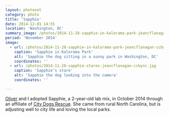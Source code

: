```yaml
---
layout: photoset
category: photo
title: 'Sapphie'
date: 2014-12-01 14:55
location: 'Washington, DC'
summary_image: /photos/2014-11-28-sapphie-in-kalorama-park-jeancflanagan-ccbync.jpg
period: 'November 2014'
image:
  - url: /photos/2014-11-28-sapphie-in-kalorama-park-jeancflanagan-ccbync.jpg
    caption: 'Sapphie in Kalorama Park'
    alt: 'Sapphie the dog sitting in a sunny park in Washington, DC'
    coordinates: ''
  - url: /photos/2014-11-28-sapphie-stares-jeancflanagan-ccbync.jpg
    caption: 'Sapphie’s stare'
    alt: 'Sapphie the dog looking into the camera'
    coordinates: ''

---
```


[Oliver](http://olivermak.es) and I adopted Sapphie, a 2-year-old lab mix, in October 2014 through an affiliate of [City Dogs Rescue](http://www.citydogsrescuedc.org/). She came from rural North Carolina, but is adjusting well to city life and loving the local parks.